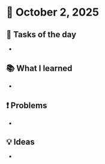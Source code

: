 # 📅 October 2, 2025
## 🎯 Tasks of the day
- 

## 📚 What I learned
- 

## ❗ Problems
- 

## 💡 Ideas
- 
